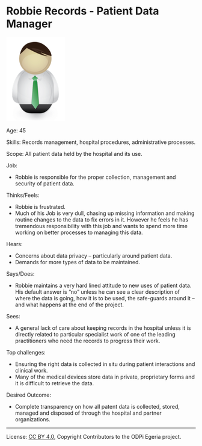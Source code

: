 <!-- SPDX-License-Identifier: CC-BY-4.0 -->
<!-- Copyright Contributors to the ODPi Egeria project. -->

# Robbie Records - Patient Data Manager

![Icon](robbie-records.png)

Age: 45

Skills: Records management, hospital procedures, administrative processes.

Scope: All patient data held by the hospital and its use.

Job:
* Robbie is responsible for the proper collection,
management and security of patient data.

Thinks/Feels:
* Robbie is frustrated.
* Much of his Job is very dull, chasing up missing information
and making routine changes to the data to fix errors in it.
However he feels he has tremendous responsibility with this job and
wants to spend more time working on better processes to managing this data.

Hears:
* Concerns about data privacy – particularly around patient data.
* Demands for more types of data to be maintained.

Says/Does:
* Robbie maintains a very hard lined attitude to new uses of patient data.
His default answer is “no” unless he can see a clear description of
where the data is going, how it is to be used, the safe-guards around
it – and what happens at the end of the project.

Sees:
* A general lack of care about keeping records in the hospital unless
it is directly related to particular specialist work of one of the
leading practitioners who need the records to progress their work.

Top challenges:
* Ensuring the right data is collected in situ during patient
interactions and clinical work.
* Many of the medical devices store data in private, proprietary
forms and it is difficult to retrieve the data.

Desired Outcome:
* Complete transparency on how all patent data is collected,
stored, managed and disposed of through the hospital and partner organizations.



----
License: [CC BY 4.0](https://creativecommons.org/licenses/by/4.0/),
Copyright Contributors to the ODPi Egeria project.

